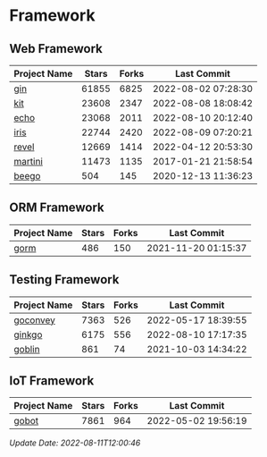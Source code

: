 # Framework

## Web Framework
| Project Name | Stars | Forks | Last Commit |
| ------------ | ----- | ----- | ----------- |
| [gin](https://github.com/gin-gonic/gin) | 61855 | 6825 | 2022-08-02 07:28:30 |
| [kit](https://github.com/go-kit/kit) | 23608 | 2347 | 2022-08-08 18:08:42 |
| [echo](https://github.com/labstack/echo) | 23068 | 2011 | 2022-08-10 20:12:40 |
| [iris](https://github.com/kataras/iris) | 22744 | 2420 | 2022-08-09 07:20:21 |
| [revel](https://github.com/revel/revel) | 12669 | 1414 | 2022-04-12 20:53:30 |
| [martini](https://github.com/go-martini/martini) | 11473 | 1135 | 2017-01-21 21:58:54 |
| [beego](https://github.com/astaxie/beego) | 504 | 145 | 2020-12-13 11:36:23 |

## ORM Framework
| Project Name | Stars | Forks | Last Commit |
| ------------ | ----- | ----- | ----------- |
| [gorm](https://github.com/jinzhu/gorm) | 486 | 150 | 2021-11-20 01:15:37 |

## Testing Framework
| Project Name | Stars | Forks | Last Commit |
| ------------ | ----- | ----- | ----------- |
| [goconvey](https://github.com/smartystreets/goconvey) | 7363 | 526 | 2022-05-17 18:39:55 |
| [ginkgo](https://github.com/onsi/ginkgo) | 6175 | 556 | 2022-08-10 17:17:35 |
| [goblin](https://github.com/franela/goblin) | 861 | 74 | 2021-10-03 14:34:22 |

## IoT Framework
| Project Name | Stars | Forks | Last Commit |
| ------------ | ----- | ----- | ----------- |
| [gobot](https://github.com/hybridgroup/gobot) | 7861 | 964 | 2022-05-02 19:56:19 |

*Update Date: 2022-08-11T12:00:46*